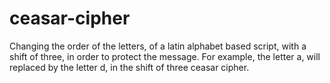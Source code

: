 # ceasar-cipher
Changing the order of the letters, of a latin alphabet based script, with a shift of three, in order to protect the message. For example, the letter a, will replaced by the letter d, in the shift of three ceasar cipher.
